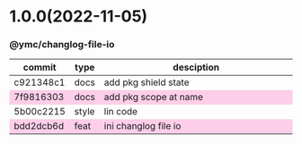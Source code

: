 <a name="1.0.0"></a>
# 1.0.0(2022-11-05)
### @ymc/changlog-file-io
<table><thead><tr><th>commit</th><th>type</th><th style="width:80%">desciption</th></tr></thead><tbody><tr><td><a title="docs(core): add pkg shield state&#10;&#10;to keep zero error,warn&#10;to keep package.json to be not-modified&#10;&#10;generated by ymc@robot" hrel="https://github.com/ymc-github/js-idea/commit/ec921348c1e3d9b8b0792900e35e58a078287a5c"> c921348c1 </a></td>
<td>docs</td>
<td>add pkg shield state</td></tr>
<tr style="background-color:#fdcee8;" ><td><a title="docs(core): add pkg scope at name&#10;&#10;export setClassConstructor and alias&#10;export setClassMethod and alias&#10;export mixClass and alias&#10;export setClassMethodAlias&#10;&#10;generated by ymc@robot" hrel="https://github.com/ymc-github/js-idea/commit/17f9816303affed7df6cf9d56cf31f4ee2c7cbd5"> 7f9816303 </a></td>
<td>docs</td>
<td>add pkg scope at name</td></tr>
<tr><td><a title="style(core): lin code&#10;&#10;use cjs,esm,umd format&#10;use min version per format&#10;use esm without min as index.js&#10;&#10;generated by ymc@robot" hrel="https://github.com/ymc-github/js-idea/commit/a5b00c2215cfa23cb0dd0f4b6e7109929a80c87e"> 5b00c2215 </a></td>
<td>style</td>
<td>lin code</td></tr>
<tr style="background-color:#fdcee8;" ><td><a title="feat(core): ini changlog file io&#10;&#10;use cjs,esm,umd format&#10;use min version per format&#10;use esm without min as index.js&#10;&#10;generated by ymc@robot" hrel="https://github.com/ymc-github/js-idea/commit/9bdd2dcb6da5aab9b07bc597a3b2138438684820"> bdd2dcb6d </a></td>
<td>feat</td>
<td>ini changlog file io</td></tr></tbody></table>